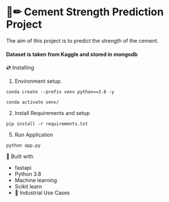 # 📄✏ Cement Strength Prediction Project

The aim of this project is to predict the strength of the cement.

#### Dataset is taken from Kaggle and stored in mongodb

💿 Installing

1. Environment setup.

```
conda create --prefix venv python==3.8 -y
```

```
conda activate venv/
```

2. Install Requirements and setup

```
pip install -r requirements.txt
```

5. Run Application

```
python app.py
```

🔧 Built with

- fastapi
- Python 3.8
- Machine learning
- Scikit learn
- 🏦 Industrial Use Cases

